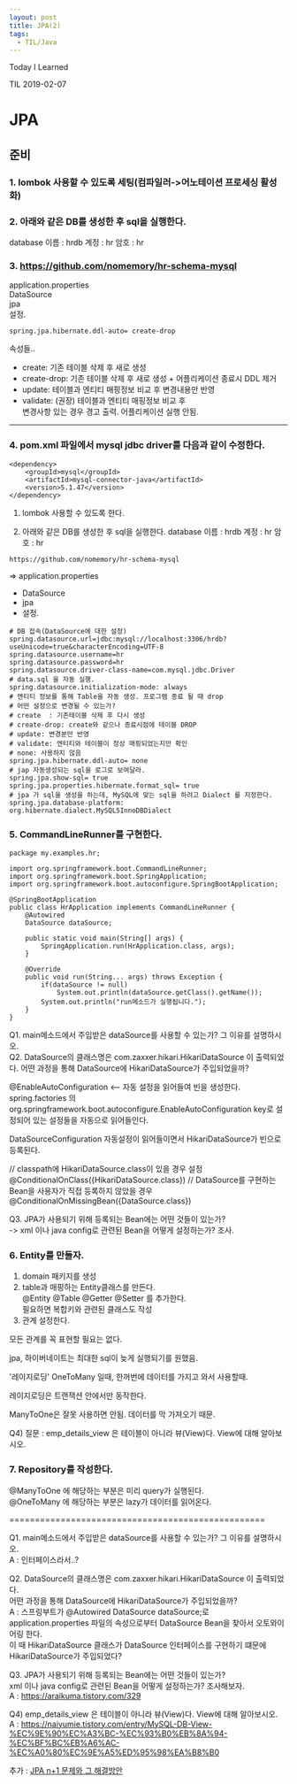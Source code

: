 ```yaml
---
layout: post
title: JPA(2)
tags:
  - TIL/Java
---
```


Today I Learned

TIL 2019-02-07

# JPA


## 준비
### 1. lombok 사용할 수 있도록 세팅(컴파일러->어노테이션 프로세싱 활성화)
### 2. 아래와 같은 DB를 생성한 후 sql을 실행한다.
   database 이름 : hrdb
   계정 : hr
   암호 : hr
### 3. https://github.com/nomemory/hr-schema-mysql

application.properties  
DataSource  
jpa  
설정.

```
spring.jpa.hibernate.ddl-auto= create-drop
```

속성들..

- create: 기존 테이블 삭제 후 새로 생성
- create-drop: 기존 테이블 삭제 후 새로 생성 + 어플리케이션 종료시 DDL 제거
- update: 테이블과 엔티티 매핑정보 비교 후 변경내용만 반영
- validate: (권장) 테이블과 엔티티 매핑정보 비교 후  
  변경사항 있는 경우 경고 출력. 어플리케이션 실행 안됨.  


---

### 4. pom.xml 파일에서 mysql jdbc driver를 다음과 같이 수정한다.

```
<dependency>
    <groupId>mysql</groupId>
    <artifactId>mysql-connector-java</artifactId>
    <version>5.1.47</version>
</dependency>
```

   1. lombok 사용할 수 있도록 한다.

   2. 아래와 같은 DB를 생성한 후 sql을 실행한다.
   database 이름 : hrdb
   계정 : hr
   암호 : hr

    https://github.com/nomemory/hr-schema-mysql

  => application.properties

   * DataSource
   * jpa
   * 설정.

```
# DB 접속(DataSource에 대한 설정)
spring.datasource.url=jdbc:mysql://localhost:3306/hrdb?useUnicode=true&characterEncoding=UTF-8
spring.datasource.username=hr
spring.datasource.password=hr
spring.datasource.driver-class-name=com.mysql.jdbc.Driver
# data.sql 을 자동 실행. 
spring.datasource.initialization-mode: always
# 엔티티 정보를 통해 Table을 자동 생성. 프로그램 종료 될 때 drop 
# 어떤 설정으로 변경될 수 있는가?
# create  : 기존테이블 삭제 후 다시 생성
# create-drop: create와 같으나 종료시점에 테이블 DROP
# update: 변경분만 반영
# validate: 엔티티와 테이블이 정상 매핑되었는지만 확인
# none: 사용하지 않음
spring.jpa.hibernate.ddl-auto= none
# jap 자동생성되는 sql을 로그로 보여달라.
spring.jpa.show-sql= true
spring.jpa.properties.hibernate.format_sql= true
# jpa 가 sql을 생성을 하는데, MySQL에 맞는 sql을 하려고 Dialect 를 지정한다.
spring.jpa.database-platform: org.hibernate.dialect.MySQL5InnoDBDialect
```

### 5. CommandLineRunner를 구현한다.

```
package my.examples.hr;

import org.springframework.boot.CommandLineRunner;
import org.springframework.boot.SpringApplication;
import org.springframework.boot.autoconfigure.SpringBootApplication;

@SpringBootApplication
public class HrApplication implements CommandLineRunner {
    @Autowired
    DataSource dataSource;

    public static void main(String[] args) {
        SpringApplication.run(HrApplication.class, args);
    }

    @Override
    public void run(String... args) throws Exception {
        if(dataSource != null)
            System.out.println(dataSource.getClass().getName());
        System.out.println("run메소드가 실행됩니다.");
    }
}
```

Q1. main메소드에서 주입받은 dataSource를 사용할 수 있는가? 그 이유를 설명하시오.  
Q2. DataSource의 클래스명은 com.zaxxer.hikari.HikariDataSource 이 출력되었다.
   어떤 과정을 통해 DataSource에 HikariDataSource가 주입되었을까?

@EnableAutoConfiguration <-- 자동 설정을 읽어들여 빈을 생성한다.
spring.factories 의 org.springframework.boot.autoconfigure.EnableAutoConfiguration
key로 설정되어 있는 설정들을 자동으로 읽어들인다.

DataSourceConfiguration 자동설정이 읽어들이면서 HikariDataSource가 빈으로 등록된다.

// classpath에 HikariDataSource.class이 있을 경우 설정
@ConditionalOnClass({HikariDataSource.class})
// DataSource를 구현하는 Bean을 사용자가 직접 등록하지 않았을 경우
@ConditionalOnMissingBean({DataSource.class})

Q3. JPA가 사용되기 위해 등록되는 Bean에는 어떤 것들이 있는가?  
   -> xml 이나 java config로 관련된 Bean을 어떻게 설정하는가? 조사.

### 6. Entity를 만들자.

   1) domain 패키지를 생성
   2) table과 매핑하는 Entity클래스를 만든다.  
   @Entity
   @Table
   @Getter
   @Setter
   를 추가한다.  
   필요하면 복합키와 관련된 클래스도 작성
   1) 관계 설정한다.

모든 관계를 꼭 표현할 필요는 없다.

jpa, 하이버네이트는 최대한 sql이 늦게 실행되기를 원했음.

'레이지로딩' OneToMany 일때, 한꺼번에 데이터를 가지고 와서 사용할때.

레이지로딩은 트랜잭션 안에서만 동작한다.

ManyToOne은 잘못 사용하면 안됨. 데이터를 막 가져오기 때문.


Q4) 질문 : emp_details_view 은 테이블이 아니라 뷰(View)다. View에 대해 알아보시오.

### 7. Repository를 작성한다.

@ManyToOne 에 해당하는 부분은 미리 query가 실행된다.  
@OneToMany 에 해당하는 부분은 lazy가 데이터를 읽어온다. 


==================================================

Q1. main메소드에서 주입받은 dataSource를 사용할 수 있는가? 그 이유를 설명하시오.  
A : 인터페이스라서..?  

Q2. DataSource의 클래스명은 com.zaxxer.hikari.HikariDataSource 이 출력되었다.  
어떤 과정을 통해 DataSource에 HikariDataSource가 주입되었을까?  
A : 스프링부트가 @Autowired DataSource dataSource;로  
application.properties 파일의 속성으로부터 DataSource Bean을 찾아서 오토와이어링 한다.  
이 때 HikariDataSource 클래스가 DataSource 인터페이스를 구현하기 떄문에  
HikariDataSource가 주입되었다?  

Q3. JPA가 사용되기 위해 등록되는 Bean에는 어떤 것들이 있는가?  
xml 이나 java config로 관련된 Bean을 어떻게 설정하는가? 조사해보자.  
A : https://araikuma.tistory.com/329

Q4) emp_details_view 은 테이블이 아니라 뷰(View)다. View에 대해 알아보시오.  
A : 
https://naiyumie.tistory.com/entry/MySQL-DB-View-%EC%9E%90%EC%A3%BC-%EC%93%B0%EB%8A%94-%EC%BF%BC%EB%A6%AC-%EC%A0%80%EC%9E%A5%ED%95%98%EA%B8%B0


추가 : [JPA n+1 문제와 그 해결방안](https://jojoldu.tistory.com/165)
